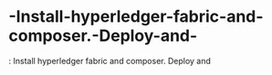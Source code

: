 # -Install-hyperledger-fabric-and-composer.-Deploy-and-
: Install hyperledger fabric and composer. Deploy and 
